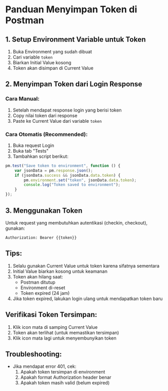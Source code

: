 # Panduan Menyimpan Token di Postman

## 1. Setup Environment Variable untuk Token

1. Buka Environment yang sudah dibuat
2. Cari variable `token`
3. Biarkan Initial Value kosong
4. Token akan disimpan di Current Value

## 2. Menyimpan Token dari Login Response

### Cara Manual:
1. Setelah mendapat response login yang berisi token
2. Copy nilai token dari response
3. Paste ke Current Value dari variable `token`

### Cara Otomatis (Recommended):
1. Buka request Login
2. Buka tab "Tests"
3. Tambahkan script berikut:
```javascript
pm.test("Save token to environment", function () {
    var jsonData = pm.response.json();
    if (jsonData.success && jsonData.data.token) {
        pm.environment.set("token", jsonData.data.token);
        console.log("Token saved to environment");
    }
});
```

## 3. Menggunakan Token

Untuk request yang membutuhkan autentikasi (checkin, checkout), gunakan:
```
Authorization: Bearer {{token}}
```

## Tips:
1. Selalu gunakan Current Value untuk token karena sifatnya sementara
2. Initial Value biarkan kosong untuk keamanan
3. Token akan hilang saat:
   - Postman ditutup
   - Environment di-reset
   - Token expired (24 jam)
4. Jika token expired, lakukan login ulang untuk mendapatkan token baru

## Verifikasi Token Tersimpan:
1. Klik icon mata di samping Current Value
2. Token akan terlihat (untuk memastikan tersimpan)
3. Klik icon mata lagi untuk menyembunyikan token

## Troubleshooting:
- Jika mendapat error 401, cek:
  1. Apakah token tersimpan di environment
  2. Apakah format Authorization header benar
  3. Apakah token masih valid (belum expired)
